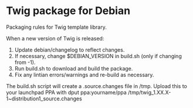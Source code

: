 Twig package for Debian
=======================

Packaging rules for Twig template library.

When a new version of Twig is released:

 1. Update debian/changelog to reflect changes.
 2. If necessary, change $DEBIAN_VERSION in build.sh (only if changing from -1).
 3. Run build.sh to download and build the package.
 4. Fix any lintian errors/warnings and re-build as necessary.

The build.sh script will create a .source.changes file in /tmp.
Upload this to your launchpad PPA with
  dput ppa:yourname/ppa /tmp/twig_1.XX.X-1~distribution1_source.changes
